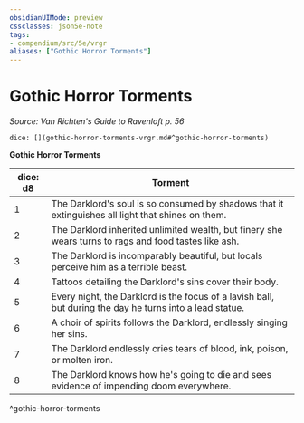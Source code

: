 ```yaml
---
obsidianUIMode: preview
cssclasses: json5e-note
tags:
- compendium/src/5e/vrgr
aliases: ["Gothic Horror Torments"]
---
```

# Gothic Horror Torments
*Source: Van Richten's Guide to Ravenloft p. 56* 

`dice: [](gothic-horror-torments-vrgr.md#^gothic-horror-torments)`

**Gothic Horror Torments**

| dice: d8 | Torment |
|----------|---------|
| 1 | The Darklord's soul is so consumed by shadows that it extinguishes all light that shines on them. |
| 2 | The Darklord inherited unlimited wealth, but finery she wears turns to rags and food tastes like ash. |
| 3 | The Darklord is incomparably beautiful, but locals perceive him as a terrible beast. |
| 4 | Tattoos detailing the Darklord's sins cover their body. |
| 5 | Every night, the Darklord is the focus of a lavish ball, but during the day he turns into a lead statue. |
| 6 | A choir of spirits follows the Darklord, endlessly singing her sins. |
| 7 | The Darklord endlessly cries tears of blood, ink, poison, or molten iron. |
| 8 | The Darklord knows how he's going to die and sees evidence of impending doom everywhere. |
^gothic-horror-torments